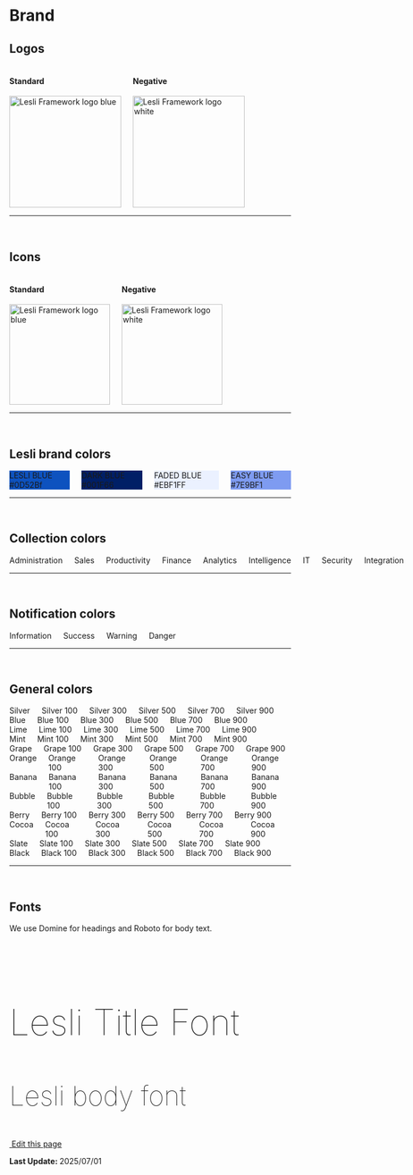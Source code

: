 
# Brand

## Logos

<div class="columns lesli-css-color-logos">
    <div class="br-2 pl-6 pb-5 has-background-grey-lighter">
        <h4>Standard</h4>
        <img width="200" alt="Lesli Framework logo blue" src="/images/brand/lesli.svg" />
    </div>
    <div class="br-2 pl-6 pb-5 has-background-grey-darker">
        <h4 class="has-text-white">Negative</h4>
        <img width="200" alt="Lesli Framework logo white" src="/images/brand/lesli-white.svg" />
    </div>
</div>


<hr />
<br />

## Icons

<div class="columns lesli-css-color-logos">
    <div class="br-2 pl-6 pb-5  has-background-grey-lighter">
        <h4>Standard</h4>
        <img width="180" class="m-auto display-block" alt="Lesli Framework logo blue" src="/images/brand/lesli-icon.svg" />
    </div>
    <div class="br-2 pl-6 pb-5  has-background-grey-darker">
        <h4 class="has-text-white">Negative</h4>
        <img width="180" class="m-auto display-block" alt="Lesli Framework logo white" src="/images/brand/lesli-icon-white.svg" />
    </div>
</div>


<hr />
<br />

## Lesli brand colors
<div class="columns lesli-css-brand-colors">
    <div class="column">
        <div class="has-text-centered py-6 br-2 has-text-white" style="background:#0d52bf;">
            LESLI BLUE <br> #0D52Bf
        </div>
    </div>
    <div class="column">
        <div class="has-text-centered py-6 br-2 has-text-white" style="background:#001f66;">
            DARK BLUE<br> #001F66
        </div>
    </div>
    <div class="column">
        <div class="has-text-centered py-6 br-2 has-text-info" style="background:#EBF1FF;">
            FADED BLUE <br> #EBF1FF
        </div>
    </div>
    <div class="column">
        <div class="has-text-centered py-6 br-2 has-text-white" style="background:#7E9BF1;">
            EASY BLUE <br> #7E9BF1
        </div>
    </div>
</div>


<hr />
<br />

## Collection colors
<div class="columns is-multiline lesli-css-color-collections">
    <div class="br-2 has-text-centered px-5 py-6 has-text-white lesli-background-collection-administration">
        Administration
    </div>
    <div class="br-2 has-text-centered px-5 py-6 has-text-white lesli-background-collection-sales">
        Sales
    </div>
    <div class="br-2 has-text-centered px-5 py-6 has-text-white lesli-background-collection-productivity">
        Productivity
    </div>
    <div class="br-2 has-text-centered px-5 py-6 has-text-white lesli-background-collection-finance">
        Finance
    </div>
    <div class="br-2 has-text-centered px-5 py-6 has-text-black lesli-background-collection-analytics">
        Analytics
    </div>
    <div class="br-2 has-text-centered px-5 py-6 has-text-white lesli-background-collection-intelligence">
        Intelligence
    </div>
    <div class="br-2 has-text-centered px-5 py-6 has-text-black lesli-background-collection-it">
        IT
    </div>
    <div class="br-2 has-text-centered px-5 py-6 has-text-black lesli-background-collection-security">
        Security
    </div>
    <div class="br-2 has-text-centered px-5 py-6 has-text-black lesli-background-collection-integration">
        Integration
    </div>
</div>


<hr />
<br />

## Notification colors
<div class="columns">
    <div class="br-2 has-text-centered py-4 has-text-white has-background-info">
        Information
    </div>
    <div class="br-2 has-text-centered py-4 has-text-black has-background-success">
        Success
    </div>
    <div class="br-2 has-text-centered py-4 has-text-black has-background-warning">
        Warning
    </div>
    <div class="br-2 has-text-centered py-4 has-text-white has-background-danger">
        Danger
    </div>
</div>


<hr />
<br />

## General colors

<div class="columns">
    <div class="br-2 has-text-centered py-4 has-text-white lesli-background-silver-500">
        Silver
    </div>
    <div class="br-2 has-text-centered py-4 has-text-black lesli-background-silver-100">
        Silver 100
    </div>
    <div class="br-2 has-text-centered py-4 has-text-black lesli-background-silver-300">
        Silver 300
    </div>
    <div class="br-2 has-text-centered py-4 has-text-white lesli-background-silver-500">
        Silver 500
    </div>
    <div class="br-2 has-text-centered py-4 has-text-white lesli-background-silver-700">
        Silver 700
    </div>
    <div class="br-2 has-text-centered py-4 has-text-white lesli-background-silver-900">
        Silver 900
    </div>
</div>

<div class="columns">
    <div class="br-2 has-text-centered py-4 has-text-white lesli-background-blue-500">
        Blue
    </div>
    <div class="br-2 has-text-centered py-4 has-text-black lesli-background-blue-100">
        Blue 100
    </div>
    <div class="br-2 has-text-centered py-4 has-text-black lesli-background-blue-300">
        Blue 300
    </div>
    <div class="br-2 has-text-centered py-4 has-text-white lesli-background-blue-500">
        Blue 500
    </div>
    <div class="br-2 has-text-centered py-4 has-text-white lesli-background-blue-700">
        Blue 700
    </div>
    <div class="br-2 has-text-centered py-4 has-text-white lesli-background-blue-900">
        Blue 900
    </div>
</div>

<div class="columns">
    <div class="br-2 has-text-centered py-4 has-text-white lesli-background-lime-500">
        Lime
    </div>
    <div class="br-2 has-text-centered py-4 has-text-black lesli-background-lime-100">
        Lime 100
    </div>
    <div class="br-2 has-text-centered py-4 has-text-black lesli-background-lime-300">
        Lime 300
    </div>
    <div class="br-2 has-text-centered py-4 has-text-white lesli-background-lime-500">
        Lime 500
    </div>
    <div class="br-2 has-text-centered py-4 has-text-white lesli-background-lime-700">
        Lime 700
    </div>
    <div class="br-2 has-text-centered py-4 has-text-white lesli-background-lime-900">
        Lime 900
    </div>
</div>

<div class="columns">
    <div class="br-2 has-text-centered py-4 has-text-white lesli-background-mint-500">
        Mint
    </div>
    <div class="br-2 has-text-centered py-4 has-text-black lesli-background-mint-100">
        Mint 100
    </div>
    <div class="br-2 has-text-centered py-4 has-text-black lesli-background-mint-300">
        Mint 300
    </div>
    <div class="br-2 has-text-centered py-4 has-text-white lesli-background-mint-500">
        Mint 500
    </div>
    <div class="br-2 has-text-centered py-4 has-text-white lesli-background-mint-700">
        Mint 700
    </div>
    <div class="br-2 has-text-centered py-4 has-text-white lesli-background-mint-900">
        Mint 900
    </div>
</div>

<div class="columns">
    <div class="br-2 has-text-centered py-4 has-text-white lesli-background-grape-500">
        Grape
    </div>
    <div class="br-2 has-text-centered py-4 has-text-black lesli-background-grape-100">
        Grape 100
    </div>
    <div class="br-2 has-text-centered py-4 has-text-black lesli-background-grape-300">
        Grape 300
    </div>
    <div class="br-2 has-text-centered py-4 has-text-white lesli-background-grape-500">
        Grape 500
    </div>
    <div class="br-2 has-text-centered py-4 has-text-white lesli-background-grape-700">
        Grape 700
    </div>
    <div class="br-2 has-text-centered py-4 has-text-white lesli-background-grape-900">
        Grape 900
    </div>
</div>

<div class="columns">
    <div class="br-2 has-text-centered py-4 has-text-white lesli-background-orange-500">
        Orange
    </div>
    <div class="br-2 has-text-centered py-4 has-text-black lesli-background-orange-100">
        Orange 100
    </div>
    <div class="br-2 has-text-centered py-4 has-text-black lesli-background-orange-300">
        Orange 300
    </div>
    <div class="br-2 has-text-centered py-4 has-text-white lesli-background-orange-500">
        Orange 500
    </div>
    <div class="br-2 has-text-centered py-4 has-text-white lesli-background-orange-700">
        Orange 700
    </div>
    <div class="br-2 has-text-centered py-4 has-text-white lesli-background-orange-900">
        Orange 900
    </div>
</div>

<div class="columns">
    <div class="br-2 has-text-centered py-4 has-text-black lesli-background-banana-500">
        Banana
    </div>
    <div class="br-2 has-text-centered py-4 has-text-black lesli-background-banana-100">
        Banana 100
    </div>
    <div class="br-2 has-text-centered py-4 has-text-black lesli-background-banana-300">
        Banana 300
    </div>
    <div class="br-2 has-text-centered py-4 has-text-black lesli-background-banana-500">
        Banana 500
    </div>
    <div class="br-2 has-text-centered py-4 has-text-white lesli-background-banana-700">
        Banana 700
    </div>
    <div class="br-2 has-text-centered py-4 has-text-white lesli-background-banana-900">
        Banana 900
    </div>
</div>

<div class="columns">
    <div class="br-2 has-text-centered py-4 has-text-white lesli-background-bubble-500">
        Bubble
    </div>
    <div class="br-2 has-text-centered py-4 has-text-black lesli-background-bubble-100">
        Bubble 100
    </div>
    <div class="br-2 has-text-centered py-4 has-text-black lesli-background-bubble-300">
        Bubble 300
    </div>
    <div class="br-2 has-text-centered py-4 has-text-white lesli-background-bubble-500">
        Bubble 500
    </div>
    <div class="br-2 has-text-centered py-4 has-text-white lesli-background-bubble-700">
        Bubble 700
    </div>
    <div class="br-2 has-text-centered py-4 has-text-white lesli-background-bubble-900">
        Bubble 900
    </div>
</div>

<div class="columns">
    <div class="br-2 has-text-centered py-4 has-text-white lesli-background-berry-500">
        Berry
    </div>
    <div class="br-2 has-text-centered py-4 has-text-black lesli-background-berry-100">
        Berry 100
    </div>
    <div class="br-2 has-text-centered py-4 has-text-white lesli-background-berry-300">
        Berry 300
    </div>
    <div class="br-2 has-text-centered py-4 has-text-white lesli-background-berry-500">
        Berry 500
    </div>
    <div class="br-2 has-text-centered py-4 has-text-white lesli-background-berry-700">
        Berry 700
    </div>
    <div class="br-2 has-text-centered py-4 has-text-white lesli-background-berry-900">
        Berry 900
    </div>
</div>

<div class="columns">
    <div class="br-2 has-text-centered py-4 has-text-white lesli-background-cocoa-500">
        Cocoa
    </div>
    <div class="br-2 has-text-centered py-4 has-text-white lesli-background-cocoa-100">
        Cocoa 100
    </div>
    <div class="br-2 has-text-centered py-4 has-text-white lesli-background-cocoa-300">
        Cocoa 300
    </div>
    <div class="br-2 has-text-centered py-4 has-text-white lesli-background-cocoa-500">
        Cocoa 500
    </div>
    <div class="br-2 has-text-centered py-4 has-text-white lesli-background-cocoa-700">
        Cocoa 700
    </div>
    <div class="br-2 has-text-centered py-4 has-text-white lesli-background-cocoa-900">
        Cocoa 900
    </div>
</div>

<div class="columns">
    <div class="br-2 has-text-centered py-4 has-text-white lesli-background-slate-500">
        Slate
    </div>
    <div class="br-2 has-text-centered py-4 has-text-black lesli-background-slate-100">
        Slate 100
    </div>
    <div class="br-2 has-text-centered py-4 has-text-white lesli-background-slate-300">
        Slate 300
    </div>
    <div class="br-2 has-text-centered py-4 has-text-white lesli-background-slate-500">
        Slate 500
    </div>
    <div class="br-2 has-text-centered py-4 has-text-white lesli-background-slate-700">
        Slate 700
    </div>
    <div class="br-2 has-text-centered py-4 has-text-white lesli-background-slate-900">
        Slate 900
    </div>
</div>

<div class="columns">
    <div class="br-2 has-text-centered py-4 has-text-white lesli-background-black-500">
        Black
    </div>
    <div class="br-2 has-text-centered py-4 has-text-white lesli-background-black-100">
        Black 100
    </div>
    <div class="br-2 has-text-centered py-4 has-text-white lesli-background-black-300">
        Black 300
    </div>
    <div class="br-2 has-text-centered py-4 has-text-white lesli-background-black-500">
        Black 500
    </div>
    <div class="br-2 has-text-centered py-4 has-text-white lesli-background-black-700">
        Black 700
    </div>
    <div class="br-2 has-text-centered py-4 has-text-white lesli-background-black-900">
        Black 900
    </div>
</div>


<hr />
<br />

## Fonts

We use Domine for headings and Roboto for body text.

<br />

<h3 style="font-weight:100;font-size:4rem;" class="has-text-centered">Lesli Title Font</h3>
<p style="font-weight:100;font-size:3rem;" class="has-text-centered">Lesli body font</p>

<section class="lesli-markdown-info">
    <p><a target="blank" href="https://github.com/LesliTech/Lesli/tree/master/docs/theming/brand.md"><i class="ri-external-link-fill"></i>&nbsp;Edit this page</a><p/>
    <p><b>Last Update: </b>2025/07/01</p>
</section>

<!-- This code was automatically generated -->
<!-- to update this docs please run rake docs:build -->

